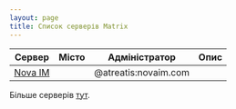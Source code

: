 ```yaml
---
layout: page
title: Список серверів Matrix
---
```

| Сервер                        | Місто | Адміністратор        | Опис |
|-------------------------------|:-----:|----------------------|------|
| [Nova IM](https://novaim.com) |       | @atreatis:novaim.com |      |

Більше серверів [тут](https://github.com/ara4n/matrixservers).
